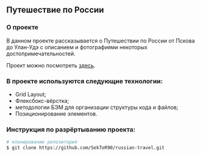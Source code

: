 ## Путешествие по России

### О проекте
В данном проекте рассказывается о Путешествии по России от Пскова до Улан-Удэ с описанием и фотографиями некоторых достопримечательностей.

Проект можно посмотреть [здесь](https://sektor90.github.io/russian-travel/).

### В проекте используются следующие технологии:
* Grid Layout;
* Флексбокс-вёрстка;
* методологии БЭМ для организации структуры кода и файлов;
* Позиционирование элементов.

### Инструкция по разрёртыванию проекта:
```bash
# клонирование репозитория
$ git clone https://github.com/SekToR90/russian-travel.git
```
